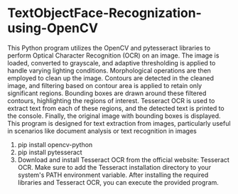 # TextObjectFace-Recognization-using-OpenCV

This Python program utilizes the OpenCV and pytesseract libraries to perform Optical Character Recognition (OCR) on an image. The image is loaded, converted to grayscale, and adaptive thresholding is applied to handle varying lighting conditions. Morphological operations are then employed to clean up the image. Contours are detected in the cleaned image, and filtering based on contour area is applied to retain only significant regions. Bounding boxes are drawn around these filtered contours, highlighting the regions of interest. Tesseract OCR is used to extract text from each of these regions, and the detected text is printed to the console. Finally, the original image with bounding boxes is displayed. This program is designed for text extraction from images, particularly useful in scenarios like document analysis or text recognition in images

1. pip install opencv-python
2. pip install pytesseract
3. Download and install Tesseract OCR from the official website: Tesseract OCR. Make sure to add the Tesseract installation directory to your system's PATH environment variable. After installing the required libraries and Tesseract OCR, you can execute the provided program.
